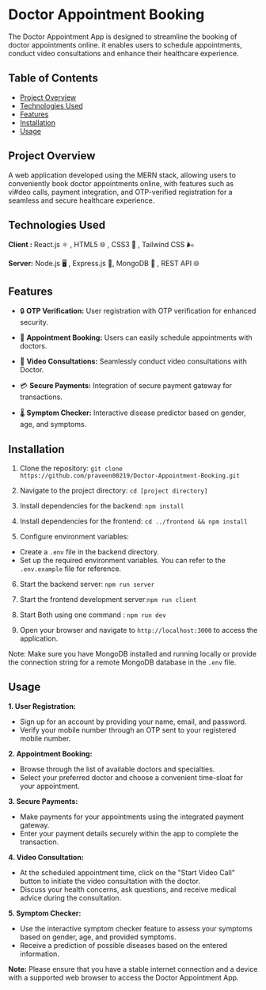 # Doctor Appointment Booking

The Doctor Appointment App is designed to streamline the booking of doctor appointments online. it enables users to schedule appointments, conduct video consultations and enhance their healthcare experience.

## Table of Contents

- [Project Overview](#project-overview)
- [Technologies Used](#technologies-used)
- [Features](#features)
- [Installation](#installation)
- [Usage](#usage)

## Project Overview

A web application developed using the MERN stack, allowing users to conveniently book doctor appointments online, with features such as vi#deo calls, payment integration, and OTP-verified registration for a seamless and secure healthcare experience.

## Technologies Used

**Client :** React.js ⚛️ , HTML5 🌐 , CSS3 🎨 , Tailwind CSS 🌬️

**Server:** Node.js 🖥️ , Express.js 🚀, MongoDB 🍃 , REST API 🌐

## Features

- 🔒 **OTP Verification:** User registration with OTP verification for enhanced security.

- 📅 **Appointment Booking:** Users can easily schedule appointments with doctors.

- 🎥 **Video Consultations:** Seamlessly conduct video consultations with Doctor.

- 💳 **Secure Payments:** Integration of secure payment gateway for transactions.

- 🌡️ **Symptom Checker:** Interactive disease predictor based on gender, age, and symptoms.

## Installation

1. Clone the repository: `git clone https://github.com/praveen00219/Doctor-Appointment-Booking.git`

2. Navigate to the project directory: `cd [project directory]`

3. Install dependencies for the backend: `npm install`

4. Install dependencies for the frontend: `cd ../frontend && npm install`

5. Configure environment variables:

- Create a `.env` file in the backend directory.
- Set up the required environment variables. You can refer to the `.env.example` file for reference.

6. Start the backend server: `npm run server`

7. Start the frontend development server:`npm run client`

8. Start Both using one command : `npm run dev`

9. Open your browser and navigate to `http://localhost:3000` to access the application.

Note: Make sure you have MongoDB installed and running locally or provide the connection string for a remote MongoDB database in the `.env` file.

## Usage

**1. User Registration:**

- Sign up for an account by providing your name, email, and password.
- Verify your mobile number through an OTP sent to your registered mobile number.

**2. Appointment Booking:**

- Browse through the list of available doctors and specialties.
- Select your preferred doctor and choose a convenient time-sloat for your appointment.

**3. Secure Payments:**

- Make payments for your appointments using the integrated payment gateway.
- Enter your payment details securely within the app to complete the transaction.

**4. Video Consultation:**

- At the scheduled appointment time, click on the "Start Video Call" button to initiate the video consultation with the doctor.
- Discuss your health concerns, ask questions, and receive medical advice during the consultation.

**5. Symptom Checker:**

- Use the interactive symptom checker feature to assess your symptoms based on gender, age, and provided symptoms.
- Receive a prediction of possible diseases based on the entered information.

**Note:** Please ensure that you have a stable internet connection and a device with a supported web browser to access the Doctor Appointment App.
